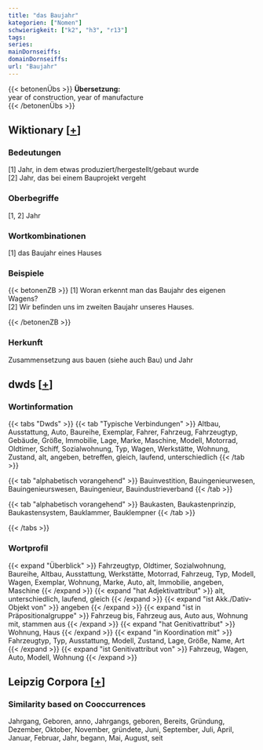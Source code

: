 ```yaml
---
title: "das Baujahr"
kategorien: ["Nomen"]
schwierigkeit: ["k2", "h3", "r13"]
tags:
series:
mainDornseiffs:
domainDornseiffs:
url: "Baujahr"
---
```


{{< betonenÜbs >}}
**Übersetzung:**  
year of construction, year of manufacture  
{{< /betonenÜbs >}}

## Wiktionary [[+](https://de.wiktionary.org/wiki/Baujahr)]

### Bedeutungen
[1] Jahr, in dem etwas produziert/hergestellt/gebaut wurde  
[2] Jahr, das bei einem Bauprojekt vergeht  

### Oberbegriffe
[1, 2] Jahr  

### Wortkombinationen
[1] das Baujahr eines Hauses  

### Beispiele
{{< betonenZB >}}
[1] Woran erkennt man das Baujahr des eigenen Wagens?  
[2] Wir befinden uns im zweiten Baujahr unseres Hauses.  

{{< /betonenZB >}}
### Herkunft
Zusammensetzung aus bauen (siehe auch Bau) und Jahr  



## dwds [[+](https://www.dwds.de/wb/Baujahr)]

### Wortinformation
{{< tabs "Dwds" >}}
{{< tab "Typische Verbindungen" >}}
Altbau, Ausstattung, Auto, Baureihe, Exemplar, Fahrer, Fahrzeug, Fahrzeugtyp, Gebäude, Größe, Immobilie, Lage, Marke, Maschine, Modell, Motorrad, Oldtimer, Schiff, Sozialwohnung, Typ, Wagen, Werkstätte, Wohnung, Zustand, alt, angeben, betreffen, gleich, laufend, unterschiedlich
{{< /tab >}}

{{< tab "alphabetisch vorangehend" >}}
Bauinvestition, Bauingenieurwesen, Bauingenieurswesen, Bauingenieur, Bauindustrieverband
{{< /tab >}}

{{< tab "alphabetisch vorangehend" >}}
Baukasten, Baukastenprinzip, Baukastensystem, Bauklammer, Bauklempner
{{< /tab >}}

{{< /tabs >}}

### Wortprofil
{{< expand "Überblick" >}} Fahrzeugtyp, Oldtimer, Sozialwohnung, Baureihe, Altbau, Ausstattung, Werkstätte, Motorrad, Fahrzeug, Typ, Modell, Wagen, Exemplar, Wohnung, Marke, Auto, alt, Immobilie, angeben, Maschine {{< /expand >}}
{{< expand "hat Adjektivattribut" >}} alt, unterschiedlich, laufend, gleich {{< /expand >}}
{{< expand "ist Akk./Dativ-Objekt von" >}} angeben {{< /expand >}}
{{< expand "ist in Präpositionalgruppe" >}} Fahrzeug bis, Fahrzeug aus, Auto aus, Wohnung mit, stammen aus {{< /expand >}}
{{< expand "hat Genitivattribut" >}} Wohnung, Haus {{< /expand >}}
{{< expand "in Koordination mit" >}} Fahrzeugtyp, Typ, Ausstattung, Modell, Zustand, Lage, Größe, Name, Art {{< /expand >}}
{{< expand "ist Genitivattribut von" >}} Fahrzeug, Wagen, Auto, Modell, Wohnung {{< /expand >}}

## Leipzig Corpora [[+](https://corpora.uni-leipzig.de/en/res?word=Baujahr&corpusId=deu_newscrawl-public_2018)]


### Similarity based on Cooccurrences
Jahrgang, Geboren, anno, Jahrgangs, geboren, Bereits, Gründung, Dezember, Oktober, November, gründete, Juni, September, Juli, April, Januar, Februar, Jahr, begann, Mai, August, seit

